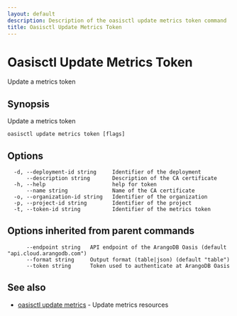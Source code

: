 ```yaml
---
layout: default
description: Description of the oasisctl update metrics token command
title: Oasisctl Update Metrics Token
---
```

# Oasisctl Update Metrics Token

Update a metrics token

## Synopsis

Update a metrics token

```
oasisctl update metrics token [flags]
```

## Options

```
  -d, --deployment-id string     Identifier of the deployment
      --description string       Description of the CA certificate
  -h, --help                     help for token
      --name string              Name of the CA certificate
  -o, --organization-id string   Identifier of the organization
  -p, --project-id string        Identifier of the project
  -t, --token-id string          Identifier of the metrics token
```

## Options inherited from parent commands

```
      --endpoint string   API endpoint of the ArangoDB Oasis (default "api.cloud.arangodb.com")
      --format string     Output format (table|json) (default "table")
      --token string      Token used to authenticate at ArangoDB Oasis
```

## See also

* [oasisctl update metrics](oasisctl-update-metrics.html)	 - Update metrics resources

